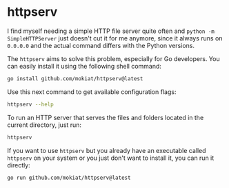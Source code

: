 # httpserv

I find myself needing a simple HTTP file server quite often and `python -m SimpleHTTPServer` just doesn't cut it for me anymore, since it always runs on `0.0.0.0` and the actual command differs with the Python versions.

The `httpserv` aims to solve this problem, especially for Go developers. You can easily install it using the following shell command:

```sh
go install github.com/mokiat/httpserv@latest
```

Use this next command to get available configuration flags:

```sh
httpserv --help
```

To run an HTTP server that serves the files and folders located in the current directory, just run:

```sh
httpserv
```

If you want to use `httpserv` but you already have an executable called `httpserv` on your system or you just don't want to install it, you can run it directly:

```sh
go run github.com/mokiat/httpserv@latest
```
